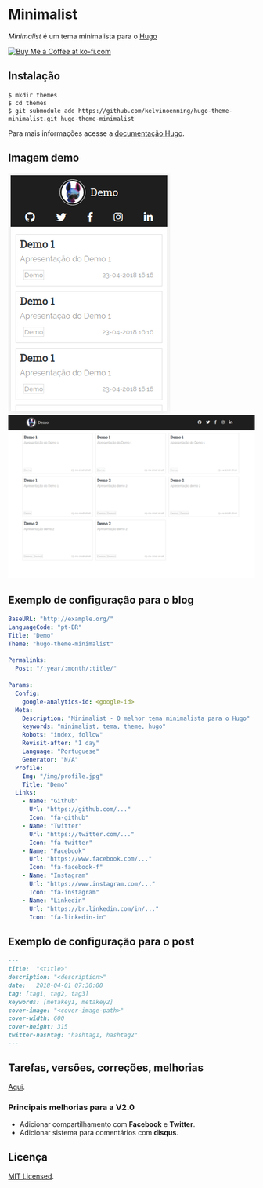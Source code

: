 # Minimalist

*Minimalist* é um tema minimalista para o [Hugo](https://gohugo.io/)

<a href='https://ko-fi.com/G2G1S9O1' target='_blank'><img height='36' style='border:0px;height:36px;' src='https://az743702.vo.msecnd.net/cdn/kofi2.png?v=0' border='0' alt='Buy Me a Coffee at ko-fi.com' /></a>

## Instalação

    $ mkdir themes
    $ cd themes
    $ git submodule add https://github.com/kelvinoenning/hugo-theme-minimalist.git hugo-theme-minimalist

Para mais informações acesse a [documentação Hugo](https://gohugo.io/themes/installing/).

## Imagem demo

![Mobile](./static/img/mobile.png)
![Desktop](./static/img/desktop.png)

## Exemplo de configuração para o blog

```yml
BaseURL: "http://example.org/"
LanguageCode: "pt-BR"
Title: "Demo"
Theme: "hugo-theme-minimalist"

Permalinks:
  Post: "/:year/:month/:title/"

Params:
  Config:
    google-analytics-id: <google-id>
  Meta:
    Description: "Minimalist - O melhor tema minimalista para o Hugo"
    keywords: "minimalist, tema, theme, hugo"
    Robots: "index, follow"
    Revisit-after: "1 day"
    Language: "Portuguese"
    Generator: "N/A"
  Profile:
    Img: "/img/profile.jpg"
    Title: "Demo"
  Links:
    - Name: "Github"
      Url: "https://github.com/..."
      Icon: "fa-github"
    - Name: "Twitter"
      Url: "https://twitter.com/..."
      Icon: "fa-twitter"
    - Name: "Facebook"
      Url: "https://www.facebook.com/..."
      Icon: "fa-facebook-f"
    - Name: "Instagram"
      Url: "https://www.instagram.com/..."
      Icon: "fa-instagram"
    - Name: "Linkedin"
      Url: "https://br.linkedin.com/in/..."
      Icon: "fa-linkedin-in"
```

## Exemplo de configuração para o post

```md
---
title:  "<title>"
description: "<description>"
date:   2018-04-01 07:30:00
tag: [tag1, tag2, tag3]
keywords: [metakey1, metakey2]
cover-image: "<cover-image-path>"
cover-width: 600
cover-height: 315
twitter-hashtag: "hashtag1, hashtag2"
---
```

## Tarefas, versões, correções, melhorias

[Aqui](https://github.com/kelvinoenning/hugo-theme-minimalist/issues/1).

### Principais melhorias para a V2.0
- Adicionar compartilhamento com **Facebook** e **Twitter**.
- Adicionar sistema para comentários com **disqus**.

## Licença

[MIT Licensed](https://github.com/kelvinoenning/hugo-theme-minimalist/blob/master/LICENSE).
